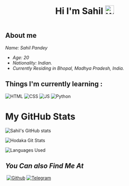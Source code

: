<h1 align="center">Hi I'm Sahil <img src="https://user-images.githubusercontent.com/1303154/88677602-1635ba80-d120-11ea-84d8-d263ba5fc3c0.gif" width="28px" alt="Whats Up"></h1>

<p align="center"><img src="https://i.pinimg.com/564x/2d/3f/cb/2d3fcb6ea71ba4e30ec95e94d8103068.jpg" alt=""></p>

## About me
<i>
  Name: Sahil Pandey 
  
  - Age: 20
  - Nationality: Indian.
  - Currently Residing in Bhopal, Madhya Pradesh, India.
 </i> 
 
 ## Things I'm currently learning :

![HTML](https://img.shields.io/badge/html5%20-%23E34F26.svg?&style=for-the-badge&logo=html5&logoColor=white)
![CSS](https://img.shields.io/badge/css3%20-%231572B6.svg?&style=for-the-badge&logo=css3&logoColor=white)
![JS](https://img.shields.io/badge/javascript%20-%23323330.svg?&style=for-the-badge&logo=javascript&logoColor=%23F7DF1E)
![Python](https://img.shields.io/badge/Python-3776AB?style=for-the-badge&logo=python&logoColor=white)  

# My GitHub Stats

![Sahil's GitHub stats](https://github-readme-streak-stats.herokuapp.com?user=pandey-sahil&theme=tokyonight)

![Hodaka Git Stats](https://github-readme-stats.vercel.app/api?username=pandey-sahil&include_all_commits=true&count_private=true&theme=highcontrast)

![Languages Used](https://github-readme-stats.vercel.app/api/top-langs/?username=pandey-sahil&theme=blue-green)

## <i>You Can also Find Me At</i>
<a href="https://open.spotify.com/user/313jac2l2ikcf4wltty2do7odxri?si=15f1c24500ce4a56"><img src="https://img.shields.io/badge/Spotify-1ED760?&style=for-the-badge&logo=spotify&logoColor=white" alt="" srcset=""></a>
[![Github](https://img.shields.io/badge/-Github-181717?style=for-the-badge&logo=Github&logoColor=white)](https://github.com/pandey-sahil)
[![Telegram](https://img.shields.io/badge/Telegram-2CA5E0?style=for-the-badge&logo=telegram&logoColor=white)](https://t.me/Hodakaa)


